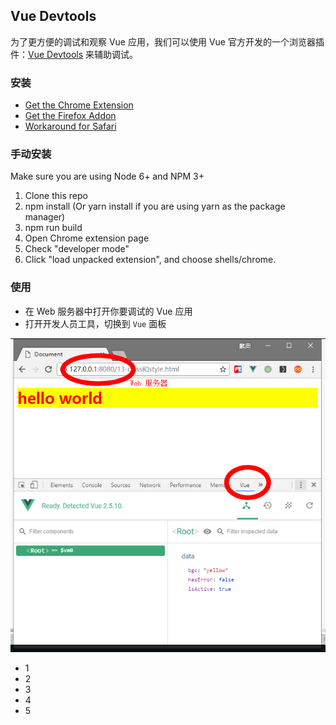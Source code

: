 ## Vue Devtools

为了更方便的调试和观察 Vue 应用，我们可以使用 Vue 官方开发的一个浏览器插件：[Vue Devtools](https://github.com/vuejs/vue-devtools) 来辅助调试。

### 安装

- [Get the Chrome Extension](https://chrome.google.com/webstore/detail/vuejs-devtools/nhdogjmejiglipccpnnnanhbledajbpd)
- [Get the Firefox Addon](https://addons.mozilla.org/en-US/firefox/addon/vue-js-devtools/)
- [Workaround for Safari](https://github.com/vuejs/vue-devtools/blob/master/docs/workaround-for-safari.md)

### 手动安装

Make sure you are using Node 6+ and NPM 3+

1. Clone this repo
2. npm install (Or yarn install if you are using yarn as the package manager)
3. npm run build
4. Open Chrome extension page
5. Check "developer mode"
6. Click "load unpacked extension", and choose shells/chrome.


### 使用

- 在 Web 服务器中打开你要调试的 Vue 应用
- 打开开发人员工具，切换到 `Vue` 面板

![](dev-and-debug/dev-and-debug0.png)

- 1
- 2
- 3
- 4
- 5
